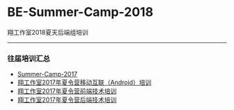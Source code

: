 # BE-Summer-Camp-2018
翔工作室2018夏天后端组培训

********************

### 往届培训汇总

- [Summer-Camp-2017](https://github.com/cumtflyingstudio/Summer-Camp-2017)
- [翔工作室2017年夏令营移动互联（Android）培训](https://github.com/cumtflyingstudio/ME-Summer-Camp-2017)
- [翔工作室2017年夏令营前端技术培训](https://github.com/cumtflyingstudio/FE-Summer-Camp-2017)
- [翔工作室2017年夏令营后端技术培训](https://github.com/cumtflyingstudio/BE-Summer-Camp-2017)
